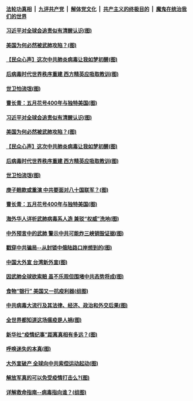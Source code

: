 ####  [法轮功真相](../../../../basic/blob/master/README.md?t=04111231) &nbsp;|&nbsp; [九评共产党](../../../../9ping.md/blob/master/README.md?t=04111231) &nbsp;|&nbsp; [解体党文化](../../../../jtdwh.md/blob/master/README.md?t=04111231)  &nbsp;|&nbsp; [共产主义的终极目的](../../../../gczydzjmd.md/blob/master/README.md?t=04111231) &nbsp;|&nbsp; [魔鬼在统治我们的世界](../../../../mgztzwmdsj.md/blob/master/README.md?t=04111231) 

#### [习近平对全球会追责似有清醒认识(图)](../pages/p4/929369.md?t=04111231) 

#### [美国为何必然被武肺攻陷？(图)](../pages/p4/929368.md?t=04111231) 

#### [【民众心声】这次中共肺炎病毒让我如梦初醒(图)](../pages/p4/928785.md?t=04111231) 

#### [后病毒时代世界秩序重建 西方精英应吸取教训(图)](../pages/p4/929364.md?t=04111231) 

#### [世卫怕流氓(图)](../pages/p4/929241.md?t=04111231) 

#### [曹长青：五月花号400年与独特美国(图)](../pages/p4/929352.md?t=04111231) 

#### [习近平对全球会追责似有清醒认识(图)](../pages/p4/929369.md?t=04111231) 

#### [美国为何必然被武肺攻陷？(图)](../pages/p4/929368.md?t=04111231) 

#### [【民众心声】这次中共肺炎病毒让我如梦初醒(图)](../pages/p4/928785.md?t=04111231) 

#### [后病毒时代世界秩序重建 西方精英应吸取教训(图)](../pages/p4/929364.md?t=04111231) 

#### [世卫怕流氓(图)](../pages/p4/929241.md?t=04111231) 

#### [庚子赔款或重演 中共要面对八十国联军？(图)](../pages/p4/929363.md?t=04111231) 

#### [曹长青：五月花号400年与独特美国(图)](../pages/p4/929352.md?t=04111231) 

#### [海外华人详析武肺病毒系人造 兼驳“权威”洗地(图)](../pages/p4/929233.md?t=04111231) 

#### [中外预言中的武肺 警示中共可能炸三峡销毁证据(图)](../pages/p4/929222.md?t=04111231) 

#### [戳穿中共骗局--从封锁中俄陆路口岸想到的(图)](../pages/p4/929264.md?t=04111231) 

#### [中国大外宣 台湾新外宣(图)](../pages/p4/929239.md?t=04111231) 

#### [因武肺全球欲索赔 虽不乐观但围堵中共态势将成(图)](../pages/p4/929220.md?t=04111231) 

#### [食物“银行” 美国又一抗疫利器(组图)](../pages/p4/929242.md?t=04111231) 

#### [中共病毒大流行及其法律、经济、政治和外交后果(图)](../pages/p4/929237.md?t=04111231) 

#### [全世界都知道这场瘟疫是人祸(图)](../pages/p4/929153.md?t=04111231) 

#### [新华社“疫情纪事”距离真相有多远？(图)](../pages/p4/929151.md?t=04111231) 

#### [呼唤迷失的本真(图)](../pages/p4/929144.md?t=04111231) 

#### [大外宣破产 全球向中共索偿运动起动(图)](../pages/p4/929139.md?t=04111231) 

#### [解放军真的可以免受疫情打击么?(图)](../pages/p4/929136.md?t=04111231) 

#### [详解救命指南--病毒指向谁？(组图)](../pages/p4/929133.md?t=04111231) 

